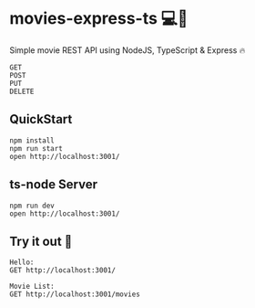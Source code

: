 # movies-express-ts 💻🍿
Simple movie REST API using NodeJS, TypeScript & Express 🔥

```
GET 
POST 
PUT 
DELETE
```

## QuickStart
```
npm install
npm run start 
open http://localhost:3001/
``` 

## ts-node Server
```
npm run dev 
open http://localhost:3001/
``` 

## Try it out 🔧
```
Hello:
GET http://localhost:3001/

Movie List:
GET http://localhost:3001/movies
``` 
